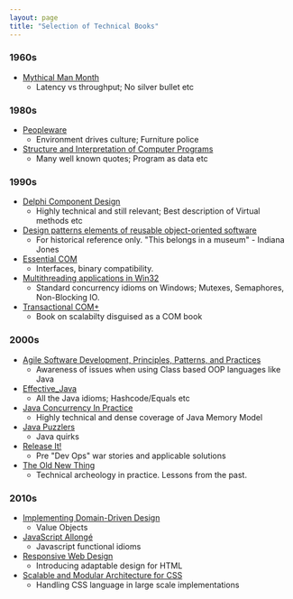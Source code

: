 ```yaml
---
layout: page
title: "Selection of Technical Books"
---
```


### 1960s

- [Mythical Man Month](https://openlibrary.org/books/OL1110870M/The_mythical_man-month)
  - Latency vs throughput; No silver bullet etc

### 1980s

- [Peopleware](https://openlibrary.org/books/OL31274M/Peopleware)
  - Environment drives culture; Furniture police
- [Structure and Interpretation of Computer Programs](https://openlibrary.org/works/OL3267304W/Structure_and_Interpretation_of_Computer_Programs)
  - Many well known quotes; Program as data etc

### 1990s

- [Delphi Component Design](https://openlibrary.org/books/OL1002863M/Delphi_component_design)
  - Highly technical and still relevant; Best description of Virtual methods etc
- [Design patterns elements of reusable object-oriented software](https://openlibrary.org/books/OL22173620M/Design_patterns)
  - For historical reference only. "This belongs in a museum" - Indiana Jones
- [Essential COM](https://openlibrary.org/books/OL698253M/Essential_COM)
  - Interfaces, binary compatibility.
- [Multithreading applications in Win32](https://openlibrary.org/books/OL1008159M/Multithreading_applications_in_Win32)
  - Standard concurrency idioms on Windows; Mutexes, Semaphores, Non-Blocking IO.
- [Transactional COM+](https://openlibrary.org/books/OL7408130M/Transactional_COM)
  - Book on scalabilty disguised as a COM book

### 2000s

- [Agile Software Development, Principles, Patterns, and Practices](https://openlibrary.org/books/OL9297484M/Agile_Software_Development_Principles_Patterns_and_Practices)
  - Awareness of issues when using Class based OOP languages like Java
- [Effective_Java](https://openlibrary.org/works/OL6223299W/Effective_Java)
  - All the Java idioms; Hashcode/Equals etc
- [Java Concurrency In Practice](https://openlibrary.org/books/OL25208908M/Java_Concurrency_in_Practice)
  - Highly technical and dense coverage of Java Memory Model
- [Java Puzzlers](https://openlibrary.org/books/OL17173106M/Java_puzzlers)
  - Java quirks 
- [Release It!]( https://openlibrary.org/books/OL8592978M/Release_It!)
  - Pre "Dev Ops" war stories and applicable solutions 
- [The Old New Thing](https://openlibrary.org/books/OL9702480M/The_Old_New_Thing)
  - Technical archeology in practice. Lessons from the past.

### 2010s

- [Implementing Domain-Driven Design](http://www.goodreads.com/book/show/15756865-implementing-domain-driven-design)
  - Value Objects 
- [JavaScript Allongé](https://leanpub.com/javascript-allonge)
  - Javascript functional idioms 
- [Responsive Web Design](https://openlibrary.org/books/OL24620876M/Responsive_Web_Design)
  - Introducing adaptable design for HTML 
- [Scalable and Modular Architecture for CSS](https://smacss.com/)
  - Handling CSS language in large scale implementations


